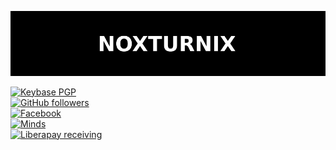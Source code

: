 [![Noxturnix banner](asset/noxturnix-banner.svg "Noxturnix")](https://noxt.us/)

[![Keybase PGP](https://img.shields.io/keybase/pgp/noxt?color=white&labelColor=black&logo=keybase&logoColor=white&style=for-the-badge "Keybase PGP")](https://keybase.io/noxt/pgp_keys.asc?fingerprint=7d8dc9b3c88805311815a7b0110212d6e20279fa)\
[![GitHub followers](https://img.shields.io/github/followers/Noxturnix?color=white&labelColor=black&logo=github&logoColor=white&style=for-the-badge "GitHub followers")](https://github.com/Noxturnix)\
[![Facebook](https://img.shields.io/badge/facebook-libnoxt.so-white?labelColor=black&logo=facebook&logoColor=white&style=for-the-badge "Facebook")](https://facebook.com/libnoxt.so)\
[![Minds](https://img.shields.io/badge/Minds-@noxturnix-white?labelColor=black&logo=minds&logoColor=white&style=for-the-badge "Minds")](https://www.minds.com/noxturnix/)\
[![Liberapay receiving](https://img.shields.io/liberapay/receives/Noxturnix?color=white&labelColor=black&logo=liberapay&logoColor=white&style=for-the-badge "Liberapay receiving")](https://liberapay.com/Noxturnix)
